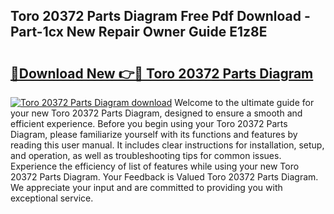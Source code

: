 ## Toro 20372 Parts Diagram Free Pdf Download - Part-1cx New Repair Owner Guide E1z8E

# <h2><a href="http://dfpqlby.blite.top/?on=Toro+20372+Parts+Diagram">🔗Download New 👉🔴 Toro 20372 Parts Diagram</a></h2>

[![Toro 20372 Parts Diagram download](https://i.imgur.com/lujVjoI.png)](http://dfpqlby.blite.top/?on=Toro+20372+Parts+Diagram)
Welcome to the ultimate guide for your new Toro 20372 Parts Diagram, designed to ensure a smooth and efficient experience. Before you begin using your Toro 20372 Parts Diagram, please familiarize yourself with its functions and features by reading this user manual. It includes clear instructions for installation, setup, and operation, as well as troubleshooting tips for common issues. Experience the efficiency of list of features while using your new Toro 20372 Parts Diagram. Your Feedback is Valued Toro 20372 Parts Diagram. We appreciate your input and are committed to providing you with exceptional service.
